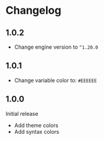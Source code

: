 # Changelog

## 1.0.2

- Change engine version to `^1.20.0`

## 1.0.1

- Change variable color to: `#EEEEEE`

## 1.0.0

Initial release

- Add theme colors
- Add syntax colors

<!-- Check [Keep a Changelog](http://keepachangelog.com/) for recommendations on how to structure this file. -->
